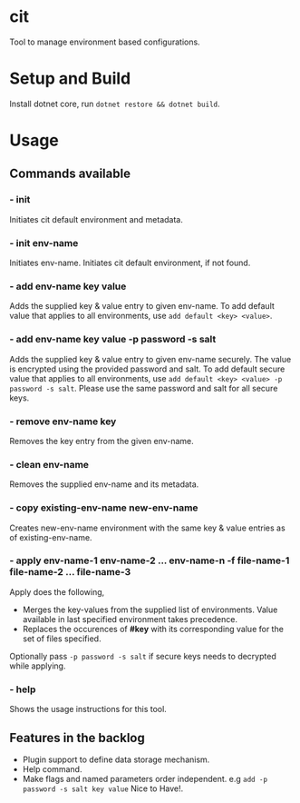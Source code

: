 # cit
Tool to manage environment based configurations.

# Setup and Build
Install dotnet core, run `dotnet restore && dotnet build`.

# Usage
## Commands available
### - init
Initiates cit default environment and metadata.

### - init env-name
Initiates env-name. Initiates cit default environment, if not found.

### - add env-name key value
Adds the supplied key & value entry to given env-name.
To add default value that applies to all environments, use `add default <key> <value>`.

### - add env-name key value -p password -s salt
Adds the supplied key & value entry to given env-name securely. The value is encrypted using the provided password and salt.
To add default secure value that applies to all environments, use `add default <key> <value> -p password -s salt`.
Please use the same password and salt for all secure keys.

### - remove env-name key
Removes the key entry from the given env-name.

### - clean env-name
Removes the supplied env-name and its metadata.

### - copy existing-env-name new-env-name
Creates new-env-name environment with the same key & value entries as of existing-env-name.

### - apply env-name-1 env-name-2 ... env-name-n -f file-name-1 file-name-2 ... file-name-3
Apply does the following,
  * Merges the key-values from the supplied list of environments. Value available in last specified environment takes precedence.
  * Replaces the occurences of **#key** with its corresponding value for the set of files specified.

Optionally pass `-p password -s salt` if secure keys needs to decrypted while applying.

### - help
Shows the usage instructions for this tool.

## Features in the backlog
* Plugin support to define data storage mechanism.
* Help command.
* Make flags and named parameters order independent. e.g `add -p password -s salt key value` Nice to Have!.

